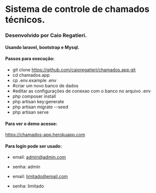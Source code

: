 # Sistema de controle de chamados técnicos.

### Desenvolvido por Caio Regatieri.

#### Usando laravel, bootstrap e Mysql.

#### Passos para execução:

- git clone https://github.com/caioregatieri/chamados.app.git
- cd chamados.app
- cp .env.example .env
- #criar um novo banco de dados
- #editar as configurações de conexao com o banco no arquivo .env
- php composer install
- php artisan key:generate
- php artisan migrate --seed
- php artisan serve

#### Para ver o demo acesse:

https://chamados-app.herokuapp.com

#### Para login pode ser usado:

- email: admin@admin.com
- senha: admin

- email: limitado@email.com
- senha: limitado